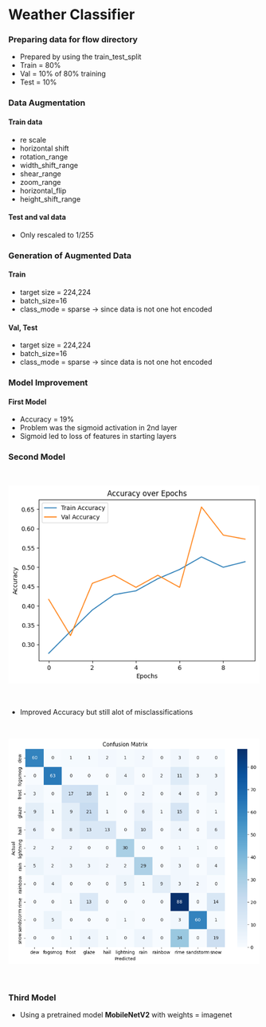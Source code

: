 # Weather Classifier

### Preparing data for flow directory

- Prepared by using the train_test_split
- Train = 80%
- Val = 10% of 80% training
- Test = 10%


### Data Augmentation 

#### Train data 
- re scale 
- horizontal shift
- rotation_range
- width_shift_range
- shear_range
- zoom_range
- horizontal_flip
- height_shift_range

#### Test and val data 

- Only rescaled to 1/255

### Generation of Augmented Data 

#### Train 
- target size = 224,224
- batch_size=16
- class_mode = sparse -> since data is not one hot encoded


#### Val, Test 
- target size = 224,224
- batch_size=16
- class_mode = sparse -> since data is not one hot encoded



### Model Improvement

#### First Model 

- Accuracy = 19%
- Problem was the sigmoid activation in 2nd layer
- Sigmoid led to loss of features in starting layers


### Second Model 

<br>

![alt text](image.png)



<br>

- Improved Accuracy but still alot of misclassifications

<br/>

![alt text](image-1.png)


<br/>

### Third Model

- Using a pretrained model **MobileNetV2** with weights = imagenet